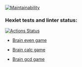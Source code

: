 [![Maintainability](https://api.codeclimate.com/v1/badges/9882dcbdd2353ad3d1cc/maintainability)](https://codeclimate.com/github/GusinieIstorii/frontend-project-44/maintainability)

### Hexlet tests and linter status:
[![Actions Status](https://github.com/GusinieIstorii/frontend-project-44/workflows/hexlet-check/badge.svg)](https://github.com/GusinieIstorii/frontend-project-44/actions)

* [Brain even 
game](https://asciinema.org/a/tGsRKfFGR2vHrwxFRzohgkR4S)

* [Brain calc 
game](https://asciinema.org/a/NfPLSECpBIEDu3uiF2dkfb00q)

* [Brain gcd 
game](https://asciinema.org/a/dqYUnIqcxKn0kwqdDDYRNC1Vo)
